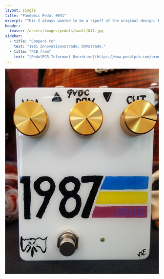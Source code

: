 ```yaml
---
layout: single
title: "Pandemic Pedal #041"
excerpt: "This I always wanted to be a ripoff of the original design. But I graduated in 1987, so I had to change the year. I also had to wire the 3rd knob off board and the controls aren't in the same place as the original. Great sounding pedal. One day I will get the email letting me know I can order one."
header:
  teaser: /assets/images/pedals/small/041.jpg
sidebar:
  - title: "Compare to"
    text: "1981 Innovations&trade; DRV&trade;"
  - title: "PCB from"
    text: "[PedalPCB Informant Overdrive](https://www.pedalpcb.com/product/informant/)"
---
```


![header](/assets/images/pedals/041.jpg)
